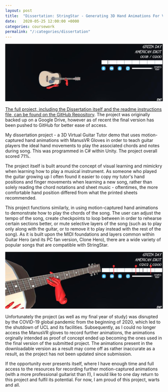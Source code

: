```yaml
---
layout: post
title:  "Dissertation: StringStar - Generating 3D Hand Animations For Virtual Guitar Lessons"
date:   2020-05-25 12:00:00 +0000
categories: coursework
permalink: "/:categories/dissertation"
---
```


![StringStar](../assets/img/Dissertation_1.png "An overview of the virtual guitar tutor.")

[The full project, including the Dissertation itself and the readme instructions file, can be found on the GitHub Repository][dissertation]. The project was originally backed up on a Google Drive, however as of recent the final version has been pushed to GitHub for better ease of access.

My dissertation project - a 3D Virtual Guitar Tutor demo that uses motion-captured hand animations with ManusVR Gloves in order to teach guitar players the ideal hand movements to play the associated chords and notes during song. This was programmed in C# within Unity. The project overall scored 71%.

The project itself is built around the concept of visual learning and mimickry when learning how to play a musical instrument. As someone who played the guitar growing up I often found it easier to copy my tutor's hand positions and finger movements when learning a new song, rather than solely reading the chord notations and sheet music - oftentimes, the more comfortable hand position differed from what the printed sheets recommended.

This project functions similarly, in using motion-captured hand animations to demonstrate how to play the chords of the song. The user can adjust the tempo of the song, create checkpoints to loop between in order to rehearse certain sections better, or mute selective layers of the song (such as to play only along with the guitar, or to remove it to play instead with the rest of the song). As it is built upon the MIDI foundations and layers common within Guitar Hero (and its PC fan version, Clone Hero), there are a wide variety of popular songs that are compatible with StringStar.

![Checkpoint](../assets/img/Dissertation_2.png "A zoom-in of the guitar model in play, when the user has created checkpoints to better learn the music.")

Unfortunately the project (as well as my final year of study) was disrupted by the COVID-19 global pandemic from the beginning of 2020, which led to the shutdown of UCL and its facilities. Subsequently, as I could no longer access the ManusVR gloves to record further animations, the animations orginally intended as proof of concept ended up becoming the ones used in the final version of the submitted project. The animations present in the downloadable version as a result may come off as rather inaccurate as a result, as the project has not been updated since submission.

If the opportunity ever presents itself, where I have enough time and full access to the resources for recording further motion-captured animations (with a more professional guitarist than I!), I would like to one day return to this project and fulfil its potential. For now, I am proud of this project, warts and all.

<object data="../assets/files/Dissertation.pdf" width="620" height="1000" type='application/pdf'></object>

[dissertation]: https://github.com/L0RDR0B/stringstar